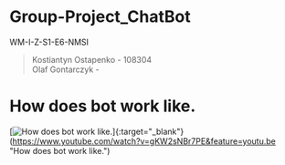 # Group-Project_ChatBot
WM-I-Z-S1-E6-NMSI
> Kostiantyn Ostapenko - 108304  
> Olaf Gontarczyk - 
# How does bot work like.
[![How does bot work like.](https://res.cloudinary.com/marcomontalbano/image/upload/v1582499631/video_to_markdown/images/youtube--gKW2sNBr7PE-c05b58ac6eb4c4700831b2b3070cd403.jpg)]{:target="_blank"}(https://www.youtube.com/watch?v=gKW2sNBr7PE&feature=youtu.be "How does bot work like.")
